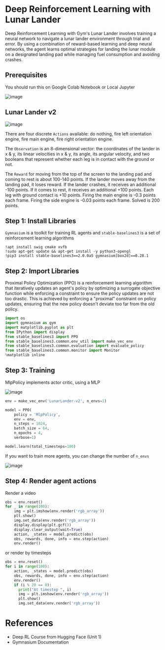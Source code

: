 # Deep Reinforcement Learning with Lunar Lander

Deep Reinforcement Learning with Gym's Lunar Lander involves training a neural network to navigate a lunar lander environment through trial and error. By using a combination of reward-based learning and deep neural networks, the agent learns optimal strategies for landing the lunar module on a designated landing pad while managing fuel consumption and avoiding crashes.

## Prerequisites

You should run this on Google Colab Notebook or Local Jupyter

![image](https://github.com/hughiephan/DPL/assets/16631121/012cf7da-9497-43f0-a01a-3ba550d61e19)

## Lunar Lander v2

![image](https://github.com/hughiephan/DPL/assets/16631121/3e0fefce-385a-4490-8bac-ee36f7712cd4)

There are four discrete `Actions` available: do nothing, fire left orientation engine, fire main engine, fire right orientation engine.

The `Observation` is an 8-dimensional vector: the coordinates of the lander in x & y, its linear velocities in x & y, its angle, its angular velocity, and two booleans that represent whether each leg is in contact with the ground or not.

The `Reward` for moving from the top of the screen to the landing pad and coming to rest is about 100-140 points. If the lander moves away from the landing pad, it loses reward. If the lander crashes, it receives an additional -100 points. If it comes to rest, it receives an additional +100 points. Each leg with ground contact is +10 points. Firing the main engine is -0.3 points each frame. Firing the side engine is -0.03 points each frame. Solved is 200 points.

## Step 1: Install Libraries

`Gymnasium` is a toolkit for training RL agents and `stable-baselines3` is a set of reinforcement learning algorithms

```shell
!apt install swig cmake xvfb
!sudo apt-get update && apt-get install -y python3-opengl
!pip3 install stable-baselines3==2.0.0a5 gymnasium[box2d]==0.28.1
```

## Step 2: Import Libraries

Proximal Policy Optimization (PPO) is a reinforcement learning algorithm that iteratively updates an agent's policy by optimizing a surrogate objective function while enforcing a constraint to ensure the policy updates are not too drastic. This is achieved by enforcing a "proximal" constraint on policy updates, ensuring that the new policy doesn't deviate too far from the old policy.

```python
import os
import gymnasium as gym
import matplotlib.pyplot as plt
from IPython import display
from stable_baselines3 import PPO
from stable_baselines3.common.env_util import make_vec_env
from stable_baselines3.common.evaluation import evaluate_policy
from stable_baselines3.common.monitor import Monitor
%matplotlib inline
```

## Step 3: Training

MlpPolicy implements actor critic, using a MLP

![image](https://github.com/hughiephan/DPL/assets/16631121/cf664a4e-5d7f-4af7-9968-db25fa282ae4)

```python
env = make_vec_env('LunarLander-v2', n_envs=1)

model = PPO(
    policy = 'MlpPolicy',
    env = env,
    n_steps = 1024,
    batch_size = 64,
    n_epochs = 4,
    verbose=1)

model.learn(total_timesteps=100)
```

If you want to train more agents, you can change the number of `n_envs`

![image](https://github.com/hughiephan/DPL/assets/16631121/4323b4c1-6967-4577-b743-8d032fea4831)


## Step 4: Render agent actions

Render a video

```python
obs = env.reset()
for _ in range(100):
    img = plt.imshow(env.render('rgb_array'))
    plt.show()
    img.set_data(env.render('rgb_array'))
    display.display(plt.gcf())
    display.clear_output(wait=True)
    action, _states = model.predict(obs)
    obs, rewards, done, info = env.step(action)
    env.render()
```

or render by timesteps

```python
obs = env.reset()
for i in range(100):
    action, _states = model.predict(obs)
    obs, rewards, done, info = env.step(action)
    env.render()
    if (i % 20 == 0): 
      print("At timestep ", i)
      img = plt.imshow(env.render('rgb_array'))
      plt.show()
      img.set_data(env.render('rgb_array'))
```


# References
- Deep RL Course from Hugging Face (Unit 1)
- Gymnasium Documentation
